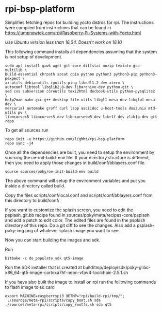 # rpi-bsp-platform
Simplifies fetching repos for building yocto distros for rpi. The instructions were compiled from instructions that can be found in 
https://jumpnowtek.com/rpi/Raspberry-Pi-Systems-with-Yocto.html

*Use Ubuntu version less than 18.04. Doesn't work on 18.10*



This following command installs all dependencies assuming that the system is not setup of development.
```
sudo apt install gawk wget git-core diffstat unzip texinfo gcc-multilib \
build-essential chrpath socat cpio python python3 python3-pip python3-pexpect \
xz-utils debianutils iputils-ping libsdl1.2-dev xterm \
autoconf libtool libglib2.0-dev libarchive-dev python-git \
sed cvs subversion coreutils texi2html docbook-utils python-pysqlite2 \
help2man make gcc g++ desktop-file-utils libgl1-mesa-dev libglu1-mesa-dev \
mercurial automake groff curl lzop asciidoc u-boot-tools dos2unix mtd-utils pv \
libncurses5 libncurses5-dev libncursesw5-dev libelf-dev zlib1g-dev git repo
```

To get all sources run
```
repo init -u https://github.com/lighht/rpi-bsp-platform
repo sync -j4
```

Once all the dependencies are built, you need to setup the environment by sourcing the oe-init-build-env file. If your directory structure is different, then you need to apply those changes in build/conf/bblayers.conf file. 
```
source sources/poky/oe-init-build-env build
```
The above command will setup the environment variables and put you inside a directory called build.

Copy the files scripts/conf/local.conf and scripts/conf/bblayers.conf from this directory to build/conf/

If you want to customize the splash screen, you need to edit the psplash_git.bb recipe found in sources/poky/meta/recipes-core/psplash and add a patch to edit color. The edited files are found in the psplash directory of this repo. Do a git diff to see the changes. Also add a psplash-poky-img.png of whatever splash image you want to see.  

Now you can start building the images and sdk.

Run 
```
bitbake -c do_populate_sdk qt5-image
```

Run the SDK installer that is created at build/tmp/deploy/sdk/poky-glibc-x86_64-qt5-image-cortexa7hf-neon-vfpv4-toolchain-2.5.1.sh

If you have also built the image to install on rpi run the following commands to flash image to sd card
```
export MACHINE=raspberrypi3 OETMP="rpi/build-rpi/tmp/"; 
 ./sources/meta-rpi/scripts/copy_boot.sh sda
./sources/meta-rpi/scripts/copy_rootfs.sh sda qt5
```

